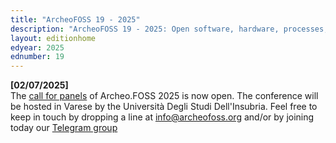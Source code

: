 ```yaml
---
title: "ArcheoFOSS 19 - 2025"
description: "ArcheoFOSS 19 - 2025: Open software, hardware, processes, data and formats in archaeological research will be hosted in Varese by the Università Degli Studi Dell'Insubria"
layout: editionhome
edyear: 2025
ednumber: 19
---
```



**[02/07/2025]**  
The [call for panels](/2025/call-for-panels) of Archeo.FOSS 2025 is now open.
The conference will be hosted in Varese by the Università Degli Studi Dell'Insubria. 
Feel free to keep in touch by dropping a line at [info@archeofoss.org](mailto:archaeofoss.org) and/or by joining today our [<i class="fa fa-telegram" aria-hidden="true"></i> Telegram group](https://t.me/ArcheoFOSS)
